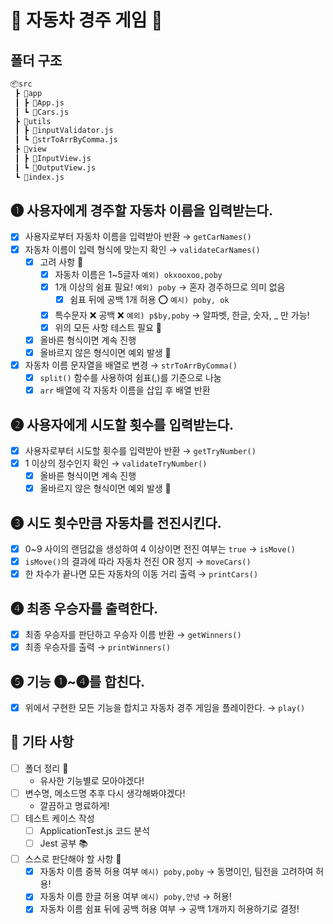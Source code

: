 # 🚗 자동차 경주 게임 🚗

## 폴더 구조

```bash
📦src
 ┣ 📂app
 ┃ ┣ 📜App.js
 ┃ ┗ 📜Cars.js
 ┣ 📂utils
 ┃ ┣ 📜inputValidator.js
 ┃ ┗ 📜strToArrByComma.js
 ┣ 📂view
 ┃ ┣ 📜InputView.js
 ┃ ┗ 📜OutputView.js
 ┗ 📜index.js
```

## ➊ 사용자에게 경주할 자동차 이름을 입력받는다.
- [x] 사용자로부터 자동차 이름을 입력받아 반환 → `getCarNames()`
- [x] 자동차 이름이 입력 형식에 맞는지 확인 → `validateCarNames()`
    - [x] 고려 사항 👀
        - [x] 자동차 이름은 1~5글자 `예외) okxooxoo,poby`
        - [x] 1개 이상의 쉼표 필요! `예외) poby` → 혼자 경주하므로 의미 없음
            - [x] 쉼표 뒤에 공백 1개 허용 ⭕️ `예시) poby, ok`
        - [x] 특수문자 ❌ 공백 ❌ `예외) p$by,poby` → 알파벳, 한글, 숫자, _ 만 가능!
        - [x] 위의 모든 사항 테스트 필요 📝
    - [x] 올바른 형식이면 계속 진행
    - [x] 올바르지 않은 형식이면 예외 발생 🚨
- [x] 자동차 이름 문자열을 배열로 변경 → `strToArrByComma()`
    - [x] `split()` 함수를 사용하여 쉼표(,)를 기준으로 나눔
    - [x] `arr` 배열에 각 자동차 이름을 삽입 후 배열 반환

## ➋ 사용자에게 시도할 횟수를 입력받는다.
- [x] 사용자로부터 시도할 횟수를 입력받아 반환 → `getTryNumber()`
- [x] 1 이상의 정수인지 확인 → `validateTryNumber()`
    - [x] 올바른 형식이면 계속 진행
    - [x] 올바르지 않은 형식이면 예외 발생 🚨

## ➌ 시도 횟수만큼 자동차를 전진시킨다.
- [x] 0~9 사이의 랜덤값을 생성하여 4 이상이면 전진 여부는 `true` → `isMove()`
- [x] `isMove()`의 결과에 따라 자동차 전진 OR 정지 → `moveCars()`
- [x] 한 차수가 끝나면 모든 자동차의 이동 거리 출력 → `printCars()`

## ➍ 최종 우승자를 출력한다.
- [x] 최종 우승자를 판단하고 우승자 이름 반환 → `getWinners()`
- [x] 최종 우승자를 출력 → `printWinners()`

## ➎ 기능 ➊~➍를 합친다.
- [x] 위에서 구현한 모든 기능을 합치고 자동차 경주 게임을 플레이한다. → `play()`

## 💭 기타 사항
- [ ] 폴더 정리 📂
    - 유사한 기능별로 모아야겠다!
- [ ] 변수명, 메소드명 추후 다시 생각해봐야겠다!
    - 깔끔하고 명료하게!
- [ ] 테스트 케이스 작성
    - [ ] ApplicationTest.js 코드 분석
    - [ ] Jest 공부 📚
- [ ] 스스로 판단해야 할 사항 💬
    - [x] 자동차 이름 중복 허용 여부 `예시) poby,poby` → 동명이인, 팀전을 고려하여 허용!
    - [x] 자동차 이름 한글 허용 여부 `예시) poby,안녕` → 허용!
    - [x] 자동차 이름 쉼표 뒤에 공백 허용 여부 → 공백 1개까지 허용하기로 결정!